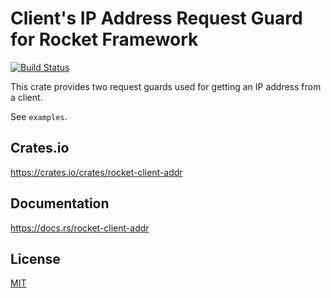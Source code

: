Client's IP Address Request Guard for Rocket Framework
====================

[![Build Status](https://travis-ci.org/magiclen/rocket-client-addr.svg?branch=master)](https://travis-ci.org/magiclen/rocket-client-addr)

This crate provides two request guards used for getting an IP address from a client.

See `examples`.

## Crates.io

https://crates.io/crates/rocket-client-addr

## Documentation

https://docs.rs/rocket-client-addr

## License

[MIT](LICENSE)